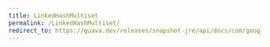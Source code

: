```yaml
---
title: LinkedHashMultiset
permalink: /LinkedHashMultiset/
redirect_to: https://guava.dev/releases/snapshot-jre/api/docs/com/google/common/collect/LinkedHashMultiset.html
---
```

